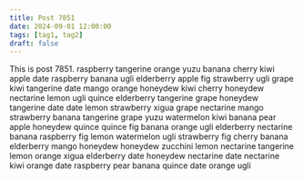 ```yaml
---
title: Post 7851
date: 2024-09-01 12:00:00
tags: [tag1, tag2]
draft: false
---
```

This is post 7851.
raspberry
tangerine
orange
yuzu
banana
cherry
kiwi
apple
date
raspberry
banana
ugli
elderberry
apple
fig
strawberry
ugli
grape
kiwi
tangerine
date
mango
orange
honeydew
kiwi
cherry
honeydew
nectarine
lemon
ugli
quince
elderberry
tangerine
grape
honeydew
tangerine
date
date
lemon
strawberry
xigua
grape
nectarine
mango
strawberry
banana
tangerine
grape
yuzu
watermelon
kiwi
banana
pear
apple
honeydew
quince
quince
fig
banana
orange
ugli
elderberry
nectarine
banana
raspberry
fig
lemon
watermelon
ugli
strawberry
fig
cherry
banana
elderberry
mango
honeydew
honeydew
zucchini
lemon
nectarine
tangerine
lemon
orange
xigua
elderberry
date
honeydew
nectarine
date
nectarine
kiwi
orange
date
raspberry
pear
banana
quince
date
orange
ugli
